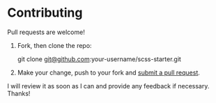 # Contributing

Pull requests are welcome!

1) Fork, then clone the repo:

    git clone git@github.com:your-username/scss-starter.git

2) Make your change, push to your fork and [submit a pull request][pr].

[pr]: https://github.com/sturdynut/scss-starter/compare/

I will review it as soon as I can and provide any feedback if necessary.  Thanks!